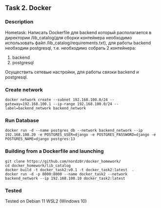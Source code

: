 ## Task 2. Docker

### Description
Hometask: Написать Dockerfile для backend который располагается в директории /lib_catalog(для сборки контейнера необходимо использовать файл /lib_catalog/requirements.txt), для работы backend необходим postgresql, т.е. необходимо собрать 2 контейнера:

1. backend
2. postgresql

Осуществить сетевые настройки, для работы связки backend и postgresql.


### Create network
```
docker network create --subnet 192.168.100.0/24 --gateway=192.168.100.1 --ip-range 192.168.100.0/24 --label=backend_network backend_network
```

### Run Database
```
docker run -d --name postgres_db --network backend_network --ip 192.168.100.20 -e POSTGRES_USER=django -e POSTGRES_PASSWORD=django -e POSTGRES_NAME=django postgres:13
```

### Building from a Dockerfile and launching
```
git clone https://github.com/nordz0r/docker_homework/
cd docker_homework/lib_catalog
docker build -t docker_task2:v0.1 -t docker_task2:latest  .
docker run -d -p 8000:8000 --name docker_task2 --network backend_network --ip 192.168.100.10 docker_task2:latest
```



### Tested
Tested on Debian 11 WSL2 (Windows 10)
